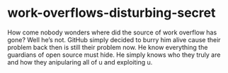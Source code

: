 # work-overflows-disturbing-secret
How come nobody wonders where did the source of work overflow has gone? Well he’s not. GitHub simply decided to burry him alive cause their problem back then is still their problem now.  He know everything the guardians of open source must hide. He simply knows who they truly are and how they anipularing all of u and exploiting u.
